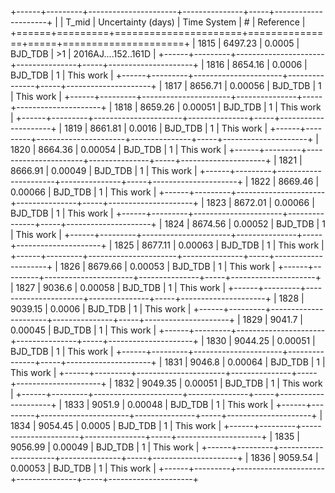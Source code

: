 +------+---------+----------------------+---------------+-----+---------------------+
|      |   T_mid |   Uncertainty (days) | Time System   | #   | Reference           |
+======+=========+======================+===============+=====+=====================+
| 1815 | 6497.23 |              0.0005  | BJD_TDB       | >1  | 2016AJ....152..161D |
+------+---------+----------------------+---------------+-----+---------------------+
| 1816 | 8654.16 |              0.0006  | BJD_TDB       | 1   | This work           |
+------+---------+----------------------+---------------+-----+---------------------+
| 1817 | 8656.71 |              0.00056 | BJD_TDB       | 1   | This work           |
+------+---------+----------------------+---------------+-----+---------------------+
| 1818 | 8659.26 |              0.00051 | BJD_TDB       | 1   | This work           |
+------+---------+----------------------+---------------+-----+---------------------+
| 1819 | 8661.81 |              0.0016  | BJD_TDB       | 1   | This work           |
+------+---------+----------------------+---------------+-----+---------------------+
| 1820 | 8664.36 |              0.00054 | BJD_TDB       | 1   | This work           |
+------+---------+----------------------+---------------+-----+---------------------+
| 1821 | 8666.91 |              0.00049 | BJD_TDB       | 1   | This work           |
+------+---------+----------------------+---------------+-----+---------------------+
| 1822 | 8669.46 |              0.00066 | BJD_TDB       | 1   | This work           |
+------+---------+----------------------+---------------+-----+---------------------+
| 1823 | 8672.01 |              0.00066 | BJD_TDB       | 1   | This work           |
+------+---------+----------------------+---------------+-----+---------------------+
| 1824 | 8674.56 |              0.00052 | BJD_TDB       | 1   | This work           |
+------+---------+----------------------+---------------+-----+---------------------+
| 1825 | 8677.11 |              0.00063 | BJD_TDB       | 1   | This work           |
+------+---------+----------------------+---------------+-----+---------------------+
| 1826 | 8679.66 |              0.00053 | BJD_TDB       | 1   | This work           |
+------+---------+----------------------+---------------+-----+---------------------+
| 1827 | 9036.6  |              0.00058 | BJD_TDB       | 1   | This work           |
+------+---------+----------------------+---------------+-----+---------------------+
| 1828 | 9039.15 |              0.0006  | BJD_TDB       | 1   | This work           |
+------+---------+----------------------+---------------+-----+---------------------+
| 1829 | 9041.7  |              0.00045 | BJD_TDB       | 1   | This work           |
+------+---------+----------------------+---------------+-----+---------------------+
| 1830 | 9044.25 |              0.00051 | BJD_TDB       | 1   | This work           |
+------+---------+----------------------+---------------+-----+---------------------+
| 1831 | 9046.8  |              0.00064 | BJD_TDB       | 1   | This work           |
+------+---------+----------------------+---------------+-----+---------------------+
| 1832 | 9049.35 |              0.00051 | BJD_TDB       | 1   | This work           |
+------+---------+----------------------+---------------+-----+---------------------+
| 1833 | 9051.9  |              0.00048 | BJD_TDB       | 1   | This work           |
+------+---------+----------------------+---------------+-----+---------------------+
| 1834 | 9054.45 |              0.0005  | BJD_TDB       | 1   | This work           |
+------+---------+----------------------+---------------+-----+---------------------+
| 1835 | 9056.99 |              0.00049 | BJD_TDB       | 1   | This work           |
+------+---------+----------------------+---------------+-----+---------------------+
| 1836 | 9059.54 |              0.00053 | BJD_TDB       | 1   | This work           |
+------+---------+----------------------+---------------+-----+---------------------+